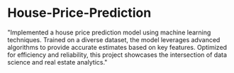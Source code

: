 # House-Price-Prediction
"Implemented a house price prediction model using machine learning techniques. Trained on a diverse dataset, the model leverages advanced algorithms to provide accurate estimates based on key features. Optimized for efficiency and reliability, this project showcases the intersection of data science and real estate analytics."
